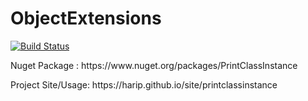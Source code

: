 # ObjectExtensions
<p><a href="https://ci.appveyor.com/project/harip/printclassinstance/branch/master"><img src="https://ci.appveyor.com/api/projects/status/ibo31s7d9vnbyrax/branch/master?svg=true" alt="Build Status" data-canonical-src="https://ci.appveyor.com/project/harip/printclassinstance/branch/master" style="max-width:100%;"></a></p>

<p>Nuget Package : https://www.nuget.org/packages/PrintClassInstance</p>
<p>Project Site/Usage: https://harip.github.io/site/printclassinstance</p>
